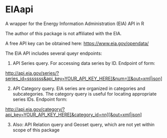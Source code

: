 # EIAapi

A wrapper for the Energy Information Administration (EIA) API in R

The author of this package is not affiliated with the EIA.

A free API key can be obtained here: https://www.eia.gov/opendata/

The EIA API includes several queyr endpoints:
 1) API Series query. For accessing data series by ID. Endpoint of form:
 
 http://api.eia.gov/series/?series_id=sssssss&api_key=YOUR_API_KEY_HERE[&num=][&out=xml|json]
 
 2) API Category query. EIA series are organized in categories and subcategories. The category query is useful for locating appropriate series IDs. Endpoint form:
 
  http://api.eia.gov/category/?api_key=YOUR_API_KEY_HERE[&category_id=nn][&out=xml|json]
  
 3) Also: API Relation query and Geoset query, which are not yet within scope of this package
